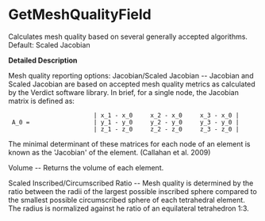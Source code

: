 # GetMeshQualityField

Calculates mesh quality based on several generally accepted algorithms.  Default: Scaled Jacobian

**Detailed Description**

Mesh quality reporting options:
Jacobian/Scaled Jacobian -- Jacobian and Scaled Jacobian are based on accepted mesh quality metrics as calculated by the Verdict software library.  In brief, for a single node, the Jacobian matrix is defined as:

```
                        | x_1 - x_0     x_2 - x_0     x_3 - x_0 |
 A_0 =                  | y_1 - y_0     y_2 - y_0     y_3 - y_0 |
                        | z_1 - z_0     z_2 - z_0     z_3 - z_0 |
```

The minimal determinant of these matrices for each node of an element is known as the 'Jacobian' of the element. (Callahan et al. 2009)

Volume -- Returns the volume of each element.

Scaled Inscribed/Circumscribed Ratio -- Mesh quality is determined by the ratio between the radii of the largest possible inscribed sphere compared to the smallest possible circumscribed sphere of each tetrahedral element.  The radius is normalized against he ratio of an equilateral tetrahedron 1:3.
